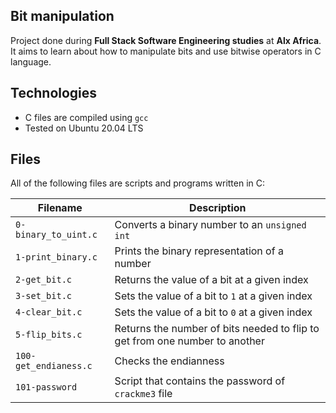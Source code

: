 ## Bit manipulation
Project done during **Full Stack Software Engineering studies** at **Alx Africa**. It aims to learn about how to manipulate bits and use bitwise operators in C language.

## Technologies
- C files are compiled using `gcc`
- Tested on Ubuntu 20.04 LTS
## Files
All of the following files are scripts and programs written in C:

| Filename	| Description |
| --------- | ----------- |
| `0-binary_to_uint.c`	| Converts a binary number to an `unsigned int` |
| `1-print_binary.c`	| Prints the binary representation of a number |
| `2-get_bit.c`	| Returns the value of a bit at a given index |
| `3-set_bit.c`	| Sets the value of a bit to `1` at a given index |
| `4-clear_bit.c`	| Sets the value of a bit to `0` at a given index |
| `5-flip_bits.c`	| Returns the number of bits needed to flip to get from one number to another |
| `100-get_endianess.c`	| Checks the endianness |
| `101-password`	| Script that contains the password of `crackme3` file |
